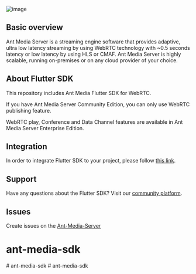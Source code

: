 ![image](https://user-images.githubusercontent.com/54481799/95862105-16cb0e00-0d6b-11eb-9087-88888889825d.png)

## Basic overview

Ant Media Server is a streaming engine software that provides adaptive, ultra low latency streaming by using 
WebRTC technology with ~0.5 seconds latency or low latency by using HLS or CMAF. Ant Media Server is highly scalable, 
running on-premises or on any cloud provider of your choice.

## About Flutter SDK

This repository includes Ant Media Flutter SDK for WebRTC.

If you have Ant Media Server Community Edition, you can only use WebRTC publishing feature.

WebRTC play, Conference and Data Channel features are available in Ant Media Server Enterprise Edition.

## Integration 

In order to integrate Flutter SDK to your project, please follow [this link](https://antmedia.io/docs/guides/developer-sdk-and-api/sdk-integration/flutter-sdk/).

## Support

Have any questions about the Flutter SDK? Visit our [community platform](https://github.com/orgs/ant-media/discussions).

## Issues
Create issues on the [Ant-Media-Server](https://github.com/ant-media/Ant-Media-Server/issues)
# ant-media-sdk
#   a n t - m e d i a - s d k  
 #   a n t - m e d i a - s d k  
 
